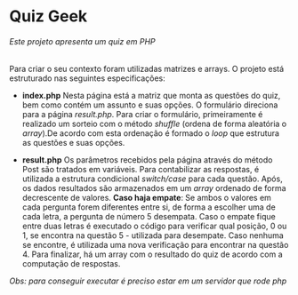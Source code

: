 # Quiz Geek
###### _Este projeto apresenta um quiz em PHP_



Para criar o seu contexto foram utilizadas matrizes e arrays. O projeto está estruturado nas seguintes especificações:

- **index.php**
    Nesta página está a matriz que monta as questões do quiz, bem como contém um assunto e suas opções. O formulário direciona para a página _result.php_. Para criar o formulário, primeiramente é realizado um sorteio com o método _shuffle_ (ordena de forma aleatória o _array_).De acordo com esta ordenação é formado o _loop_ que estrutura as questões e suas opções.

- **result.php**
    Os parâmetros recebidos pela página através do método Post são tratados em variáveis. Para contabilizar as respostas, é utilizada a estrutura condicional _switch/case_ para cada questão. Após, os dados resultados são armazenados em um _array_ ordenado de forma decrescente de valores. **Caso haja empate**: Se ambos o valores em cada pergunta forem diferentes entre si, de forma a escolher uma de cada letra, a pergunta de número 5 desempata. Caso o empate fique entre duas letras é executado o código para verificar qual posição, 0 ou 1, se encontra na questão 5 - utilizada para desempate. Caso nenhuma se encontre, é utilizada uma nova verificação para encontrar na questão 4. Para finalizar, há um array com o resultado do quiz de acordo com a computação de respostas.


_Obs: para conseguir executar é preciso estar em um servidor que rode php_


